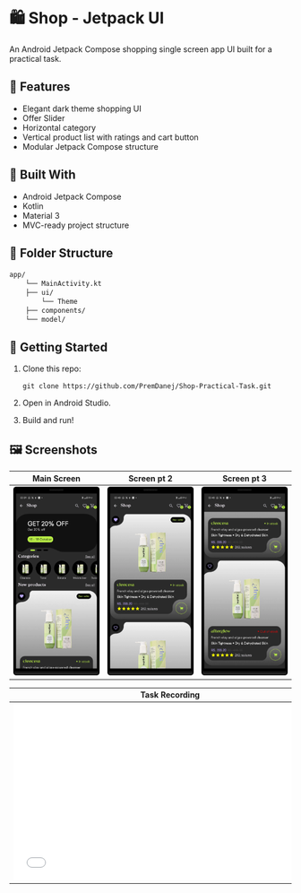 # 🛍️ Shop - Jetpack UI

An Android Jetpack Compose shopping single screen app UI built for a practical task.

## 📱 Features

- Elegant dark theme shopping UI
- Offer Slider
- Horizontal category
- Vertical product list with ratings and cart button
- Modular Jetpack Compose structure

## 🧱 Built With

- Android Jetpack Compose
- Kotlin
- Material 3
- MVC-ready project structure

## 📂 Folder Structure

```
app/
    └── MainActivity.kt
    ├── ui/
        └── Theme
    ├── components/
    └── model/
```

## 🚀 Getting Started

1. Clone this repo:

    ```
    git clone https://github.com/PremDanej/Shop-Practical-Task.git
    ```


2. Open in Android Studio.

3. Build and run!

## 🖼️ Screenshots

|                                       Main Screen                                        |                                       Screen pt 2                                        |                                       Screen pt 3                                       |
|:----------------------------------------------------------------------------------------:|:----------------------------------------------------------------------------------------:|:---------------------------------------------------------------------------------------:|
| ![Shop Screen <img height="40%" src="\images\img1.webp" width="40%"/>](images/img1.webp) | ![Shop Screen <img height="40%" src="\images\img2.webp" width="40%"/>](images/img2.webp) | ![Shop Screen<img height="40%" src="\images\img3.webp" width="40%"/>](images/img3.webp) |

| Task Recording                                                                                                                                                                                         |
|--------------------------------------------------------------------------------------------------------------------------------------------------------------------------------------------------------|
| <iframe width="560" height="315" src="images\recording.mp4" frameborder="0" allow="accelerometer; autoplay; clipboard-write; encrypted-media; gyroscope; picture-in-picture" allowfullscreen></iframe> |